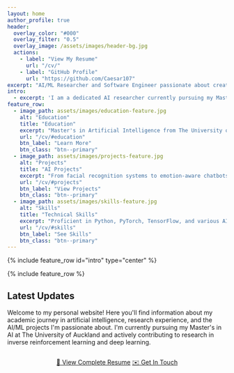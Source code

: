 ```yaml
---
layout: home
author_profile: true
header:
  overlay_color: "#000"
  overlay_filter: "0.5"
  overlay_image: /assets/images/header-bg.jpg
  actions:
    - label: "View My Resume"
      url: "/cv/"
    - label: "GitHub Profile"
      url: "https://github.com/Caesar107"
excerpt: "AI/ML Researcher and Software Engineer passionate about creating innovative solutions through artificial intelligence and deep learning. Welcome to my digital portfolio!"
intro: 
  - excerpt: 'I am a dedicated AI researcher currently pursuing my Master''s in Artificial Intelligence at The University of Auckland. With expertise in deep learning, computer vision, and natural language processing, I enjoy building intelligent solutions that make a real impact.'
feature_row:
  - image_path: assets/images/education-feature.jpg
    alt: "Education"
    title: "Education"
    excerpt: "Master's in Artificial Intelligence from The University of Auckland and Bachelor's in Computer Science from Southwest University, focusing on cutting-edge AI technologies."
    url: "/cv/#education"
    btn_label: "Learn More"
    btn_class: "btn--primary"
  - image_path: assets/images/projects-feature.jpg
    alt: "Projects"
    title: "AI Projects"
    excerpt: "From facial recognition systems to emotion-aware chatbots, explore my portfolio of AI and machine learning projects with real-world applications."
    url: "/cv/#projects"
    btn_label: "View Projects"
    btn_class: "btn--primary"
  - image_path: assets/images/skills-feature.jpg
    alt: "Skills"
    title: "Technical Skills"
    excerpt: "Proficient in Python, PyTorch, TensorFlow, and various AI frameworks with experience in computer vision, NLP, and deep reinforcement learning."
    url: "/cv/#skills"
    btn_label: "See Skills"
    btn_class: "btn--primary"
---
```


{% include feature_row id="intro" type="center" %}

{% include feature_row %}

## Latest Updates

Welcome to my personal website! Here you'll find information about my academic journey in artificial intelligence, research experience, and the AI/ML projects I'm passionate about. I'm currently pursuing my Master's in AI at The University of Auckland and actively contributing to research in inverse reinforcement learning and deep learning.

<div style="text-align: center; margin: 2em 0;">
  <a href="/cv/" class="btn btn--large btn--primary">📄 View Complete Resume</a>
  <a href="mailto:mzou000@aucklanduni.ac.nz" class="btn btn--large btn--info">✉️ Get In Touch</a>
</div>
